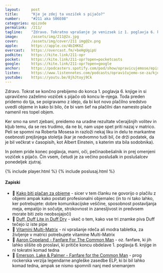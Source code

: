 ```yaml
---
layout: 	post
title:  	"Kje je zdej ta voziček s pijačo?"
number: 	"#211 aka S06E08"
categories:	epizode
permalink:	/211/
tagline: 	"Zdravo. Tokratno vprašanje je venizsek iz 1. poglavja 6. knjige, dobeseden citat, in napeljuje, da nam je tokrat le uspelo obdelati 1. poglavje. Fanfare! 🎺"
image:		/assets/img/211@2x.jpg
cover:		/assets/img/cover/211 img@2x.png
apple:		https://apple.co/4bIHK6Z
overcast:	https://overcast.fm/+beHgUgipU
podkite:	https://kite.link/211-opr
pocket:		https://kite.link/211-opr?open=pocketcasts
google:		https://kite.link/211-opr?open=google
anchor:		https://podcasters.spotify.com/pod/show/opravicujemose/episodes/Kje-je-zdej-ta-voziek-s-pijao-e2kmfvq
listen:		https://www.listennotes.com/podcasts/opravičujemo-se-za/kje-je-zdej-ta-voziček-s-0d5zjHUvb6u/embed/
youtube:	https://youtu.be/8jhJtoyj9Ck
---
```


Zdravo. Tokrat se končno prebijemo do konca 1. poglavja 6. knjige in si upravičeno zaželimo voziček s pijačo ob koncu le-njega. Toda preden pridemo do tja, se poigravamo z idejo, da bi kot novo plačilno sredstvo uvedli objeme in kako bi bilo, če bi vam šef na plačilni dan namesto plače namenil res topel objem. 

Ker smo na smrt zjebani, preidemo na uradne rezultate včerajšnjih volitev in kljub temu, da se res trudimo, da ne bi, nam uspe spet priti nazaj v matrico. Peli se spomni na Roberta Mosesa in razloži nekaj liku in delu te markantne osebnosti prejšnjega stoletja (kar je nedvomno tudi bil, če drži podatek, da je bil večkrat v časopisih, kot Albert Einstein, s katerim sta bila sodobnika). 

In potem pride konec poglavja, mami, oči, pečinaobešalnik in prej omenjeni voziček s pijačo. Čin vsem, četudi je za večino poslušalk in poslušalcev ponedeljek zjutraj. 

{% include player.html %}
{% include poslusaj.html %}

<!--break-->

#### Zapiski

- 🤗 [Kako biti plačan za objeme](https://thesavvysloth.com/get-paid-to-cuddle/) - sicer v tem članku ne govorijo o plačilu z objemi ampak kako postati profesionalni objemalec (in to ni tako lahko, ker potrebujete: dobre komunikacijske veščine, sposobnost postavljanja meja, empatijo in sočutje, strokovnost in zanesljivost in predvsem morate biti zelo neobsojajoči) 
- 🍻 [Duff, Duff Lite in Duff Dry](https://www.youtube.com/watch?v=DbOckHiVXZc) - skeč o tem, kako vse tri znamke piva Duff tečejo iz iste pipe 
- 💊 [Vitamini Multi-Matrix](https://cytomatrix.ca/products/multi-matrix/) - ni vprašanje rdeča ali modra tabletka, za življenje v matrici potrebujete vitamine Multi-Matrix 
- 📯 [Aaron Copeland - Fanfare For The Common Man](https://www.youtube.com/watch?v=pgj7_DmgDqs) - oz. fanfare, ki jih lahko slišite ob proslavi, ki pritiče koncu obdelave 1. poglavja 6. knjige in ni tokratni komad tedna 
- 🥁 [Emerson, Lake & Palmer - Fanfare for the Common Man](https://www.youtube.com/watch?v=nL_Yt8NpoP0) - prog rockerska verzija legendarne angleške zasedbe ELP, ki bi bil lahko komad tedna, ampak se nismo spomnili nanj med snemanjem